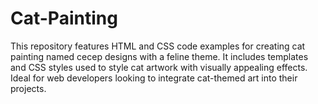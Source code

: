 # Cat-Painting
This repository features HTML and CSS code examples for creating cat painting named cecep designs with a feline theme. It includes templates and CSS styles used to style cat artwork with visually appealing effects. Ideal for web developers looking to integrate cat-themed art into their projects.
